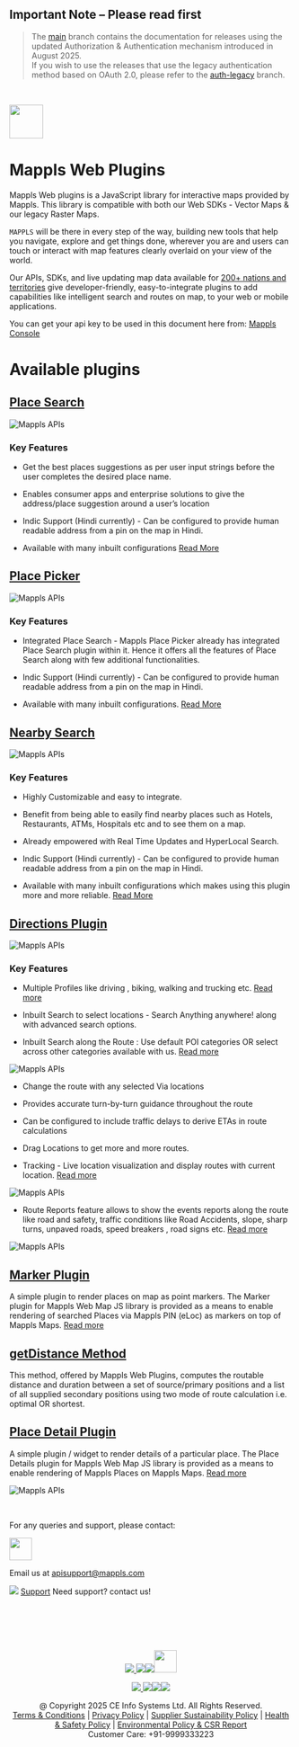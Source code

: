 
## **Important Note** – Please read first

> The [main](https://github.com/mappls-api/mappls-web-plugins/tree/main) branch contains the documentation for releases using the updated Authorization & Authentication mechanism introduced in August 2025.  
> If you wish to use the releases that use the legacy authentication method based on OAuth 2.0, please refer to the [auth-legacy](https://github.com/mappls-api/mappls-web-plugins/tree/auth-legacy) branch.
<br>



[<img src="https://about.mappls.com/images/mappls-b-logo.svg" height="60"/> </p>](https://www.mapmyindia.com/api)

# Mappls Web Plugins
Mappls Web plugins is a JavaScript library for interactive maps provided by Mappls. This library is compatible with both our Web SDKs - Vector Maps & our legacy Raster Maps.


`MAPPLS` will be there in every step of the way, building new tools that help you navigate, explore and get things done, wherever you are and users can touch or interact with map features clearly overlaid on your view of the world.

Our APIs, SDKs, and live updating map data available for [200+ nations and territories](https://github.com/MapmyIndia/mapmyindia-rest-api/blob/master/docs/countryISO.md) give developer-friendly, easy-to-integrate plugins to add capabilities like intelligent
search and routes on map, to your web or mobile applications.



You can get your api key to be used in this document here from: [Mappls Console](https://auth.mappls.com/console/)

# Available plugins

## [Place Search](https://github.com/mappls-api/mappls-web-plugins/tree/main/placeSearch-plugin)


![Mappls APIs](https://about.mappls.com/api/api_doc_assets/place_search.JPG)

### Key Features

- Get the best places suggestions as per user input strings before the user completes the desired place name.

- Enables consumer apps and enterprise solutions to give the address/place suggestion around a user’s location

 - Indic Support (Hindi currently) - Can be configured to provide human readable address from a pin on the map in Hindi.

 - Available with many inbuilt configurations     [Read More](https://about.mappls.com/api/web-sdk/vector-plugin-example/Placesearch/mappls-placesearch-plugin)


## [Place Picker](https://github.com/mappls-api/mappls-web-plugins/tree/main/placePicker-plugin)

![Mappls APIs](https://about.mappls.com/api/api_doc_assets/place_picker.JPG )

### Key Features
- Integrated Place Search - Mappls Place Picker already has integrated Place Search plugin within it. Hence it offers all the features of Place Search along with few additional functionalities.

- Indic Support (Hindi currently) - Can be configured to provide human readable address from a pin on the map in Hindi.

- Available with many inbuilt configurations.
[Read More](https://about.mappls.com/api/web-sdk/vector-plugin-example/Placepicker/mappls-placepicker-plugin)

## [Nearby Search](https://github.com/mappls-api/mappls-web-plugins/tree/main/nearbySearch-plugin)


![Mappls APIs](https://about.mappls.com/api/api_doc_assets/nearby.JPG )


### Key Features
   -  Highly Customizable and easy to integrate.

   -  Benefit from being able to easily find nearby places such as Hotels, Restaurants, ATMs, Hospitals etc and to see them on a map.

   -  Already empowered with Real Time Updates and HyperLocal Search.

   - Indic Support (Hindi currently) - Can be configured to provide human readable address from a pin on the map in Hindi.

   -  Available with many inbuilt configurations which makes using this plugin more and more reliable. [Read More](https://about.mappls.com/api/web-sdk/vector-plugin-example/Nearbysearch/mappls-nearbysearch-plugin)

## [Directions Plugin](https://github.com/mappls-api/mappls-web-plugins/tree/main/directions-plugin)

![Mappls APIs](https://about.mappls.com/api/api_doc_assets/Direction.JPG)


### Key Features

  -   Multiple Profiles like driving , biking, walking and trucking etc. [Read more]((https://about.mappls.com/api/web-sdk/vector-plugin-example/Direction/mappls-direction-plugin))

  -   Inbuilt Search to select locations - Search Anything anywhere! along with advanced search options.

   -  Inbuilt Search along the Route : Use default POI categories OR select across other categories available with us. [Read more](https://about.mappls.com/api/web-sdk/vector-plugin-example/Direction/mappls-poi-alongtheroute-direction-plugin)

![Mappls APIs](https://about.mappls.com/api/api_doc_assets/Direction_poi%20along_route.JPG)

  -   Change the route with  any selected Via locations

  -   Provides accurate turn-by-turn guidance throughout the route

   -   Can be configured to include traffic delays to derive ETAs in route calculations

   -  Drag Locations to get more and more routes.

   - Tracking - Live location visualization and display routes with current location. [Read more](https://github.com/mappls-api/mappls-web-plugins/tree/main/tracking-plugin)

![Mappls APIs](https://about.mappls.com/api/api_doc_assets/Direction_tracking.JPG)

   -  Route Reports  feature allows to show the events reports along the route like road and safety, traffic conditions like  Road Accidents, slope, sharp turns, unpaved roads, speed breakers , road signs etc. [Read more](https://about.mappls.com/api/web-sdk/vector-plugin-example/Direction/mappls-event-alongtheroute-direction-plugin)


![Mappls APIs](https://about.mappls.com/api/api_doc_assets/Direction_events%20along%20route.JPG)   

## [Marker Plugin](https://github.com/mappls-api/mappls-web-plugins/tree/main/marker-plugin)
 A simple plugin to render places on map as point markers. The Marker plugin for Mappls Web Map JS library is provided as a means to enable rendering of searched Places via Mappls PIN (eLoc) as markers on top of Mappls Maps. [Read more](https://about.mappls.com/api/web-sdk/vector-plugin-example/Marker/mappls-marker-plugin)

## [getDistance Method](https://github.com/mappls-api/mappls-web-plugins/tree/main/getDistance%20Method)
This method, offered by Mappls Web Plugins, computes the routable distance and duration between a set of source/primary positions and a list of all supplied secondary positions using two mode of route calculation i.e. optimal OR shortest.

## [Place Detail Plugin](https://github.com/mappls-api/mappls-web-plugins/tree/main/eLoc-plugin)
A simple plugin / widget to render details of a particular place. The Place Details plugin for Mappls Web Map JS library is provided as a means to enable rendering of Mappls Places on Mappls Maps. [Read more](https://about.mappls.com/api/web-sdk/vector-plugin-example/Placedetails/mappls-placedetails-plugin)

![Mappls APIs](https://about.mappls.com/api/api_doc_assets/place_detail.JPG)

<br>

For any queries and support, please contact: 

[<img src="https://about.mappls.com/images/mappls-logo.svg" height="40"/> </p>](https://about.mappls.com/api/)
Email us at [apisupport@mappls.com](mailto:apisupport@mappls.com)


![](https://www.mapmyindia.com/api/img/icons/support.png)
[Support](https://about.mappls.com/contact/)
Need support? contact us!

<br></br>
<br></br>

[<p align="center"> <img src="https://www.mapmyindia.com/api/img/icons/stack-overflow.png"/> ](https://stackoverflow.com/questions/tagged/mappls-api)[![](https://www.mapmyindia.com/api/img/icons/blog.png)](https://about.mappls.com/blog/)[![](https://www.mapmyindia.com/api/img/icons/gethub.png)](https://github.com/Mappls-api)[<img src="https://mmi-api-team.s3.ap-south-1.amazonaws.com/API-Team/npm-logo.one-third%5B1%5D.png" height="40"/> </p>](https://www.npmjs.com/org/mapmyindia) 



[<p align="center"> <img src="https://www.mapmyindia.com/june-newsletter/icon4.png"/> ](https://www.facebook.com/Mapplsofficial)[![](https://www.mapmyindia.com/june-newsletter/icon2.png)](https://twitter.com/mappls)[![](https://www.mapmyindia.com/newsletter/2017/aug/llinkedin.png)](https://www.linkedin.com/company/mappls/)[![](https://www.mapmyindia.com/june-newsletter/icon3.png)](https://www.youtube.com/channel/UCAWvWsh-dZLLeUU7_J9HiOA)




<div align="center">@ Copyright 2025 CE Info Systems Ltd. All Rights Reserved.</div>

<div align="center"> <a href="https://about.mappls.com/api/terms-&-conditions">Terms & Conditions</a> | <a href="https://about.mappls.com/about/privacy-policy">Privacy Policy</a> | <a href="https://about.mappls.com/pdf/mapmyIndia-sustainability-policy-healt-labour-rules-supplir-sustainability.pdf">Supplier Sustainability Policy</a> | <a href="https://about.mappls.com/pdf/Health-Safety-Management.pdf">Health & Safety Policy</a> | <a href="https://about.mappls.com/pdf/Environment-Sustainability-Policy-CSR-Report.pdf">Environmental Policy & CSR Report</a>

<div align="center">Customer Care: +91-9999333223</div>

